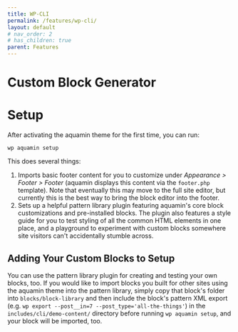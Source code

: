 ```yaml
---
title: WP-CLI
permalink: /features/wp-cli/
layout: default
# nav_order: 2
# has_children: true
parent: Features
---
```


# Custom Block Generator

# Setup
 
After activating the aquamin theme for the first time, you can run:

```
wp aquamin setup
```

This does several things:

1. Imports basic footer content for you to customize under _Appearance > Footer > Footer_ (aquamin displays this content via the `footer.php` template). Note that eventually this may move to the full site editor, but currently this is the best way to bring the block editor into the footer.
2. Sets up a helpful pattern library plugin featuring aquamin's core block customizations and pre-installed blocks. The plugin also features a style guide for you to test styling of all the common HTML elements in one place, and a playground to experiment with custom blocks somewhere site visitors can't accidentally stumble across.

## Adding Your Custom Blocks to Setup
 
 You can use the pattern library plugin for creating and testing your own blocks, too. If you would like to import blocks you built for other sites using the aquamin theme into the pattern library, simply copy that block's folder into `blocks/block-library` and then include the block's pattern XML export (e.g. `wp export --post__in=7 --post_type='all-the-things'`) in the `includes/cli/demo-content/` directory before running `wp aquamin setup`, and your block will be imported, too.
